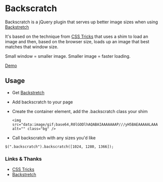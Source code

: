 # Backscratch

Backscratch is a jQuery plugin that serves up better image sizes
when using [Backstretch](http://srobbin.com/jquery-plugins/backstretch/)

It's based on the technique from [CSS Tricks](http://css-tricks.com/perfect-full-page-background-image/) that uses
a shim to load an image and then, based on the browser size, loads up an image
that best matches that window size.

Small window = smaller image. Smaller image = faster loading.

[Demo](http://facetdev.com/demos/backstretch)

## Usage

- Get [Backstretch](http://srobbin.com/jquery-plugins/backstretch/)

- Add backscratch to your page

- Create the container element, add the .backscratch class your shim

    <div id="slider" class="backscratch">

      <img src="data:image/gif;base64,R0lGODlhAQABAIAAAAAAAP///yH5BAEAAAAALAAAAAABAAEAAAIBRAA7" alt="" class="bg" />

    </div> <!-- header -->

- Call backscratch with any sizes you'd like

`` $(".backscratch").backscratch([1024, 1280, 1366]); ``

### Links & Thanks

- [CSS Tricks](http://css-tricks.com/perfect-full-page-background-image/)
- [Backstretch](http://srobbin.com/jquery-plugins/backstretch/)